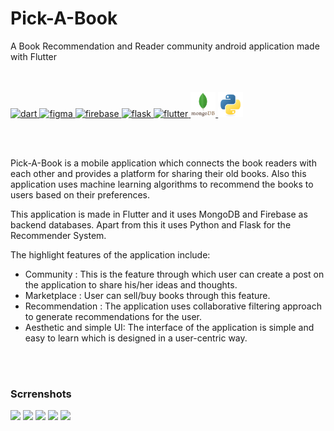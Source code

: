 # Pick-A-Book

A Book Recommendation and Reader community android application made with Flutter
<br>
<br>
<br>

<p align="left"> <a href="https://dart.dev" target="_blank" rel="noreferrer"> <img src="https://www.vectorlogo.zone/logos/dartlang/dartlang-icon.svg" alt="dart" width="40" height="40"/> </a> 
<a href="https://www.figma.com/" target="_blank" rel="noreferrer"> <img src="https://www.vectorlogo.zone/logos/figma/figma-icon.svg" alt="figma" width="40" height="40"/> </a> 
<a href="https://firebase.google.com/" target="_blank" rel="noreferrer"> <img src="https://www.vectorlogo.zone/logos/firebase/firebase-icon.svg" alt="firebase" width="40" height="40"/> </a> 
<a href="https://flask.palletsprojects.com/" target="_blank" rel="noreferrer"> <img src="https://www.vectorlogo.zone/logos/pocoo_flask/pocoo_flask-icon.svg" alt="flask" width="40" height="40"/> </a> 
<a href="https://flutter.dev" target="_blank" rel="noreferrer"> <img src="https://www.vectorlogo.zone/logos/flutterio/flutterio-icon.svg" alt="flutter" width="40" height="40"/> </a> 
<a href="https://www.mongodb.com/" target="_blank" rel="noreferrer"> <img src="https://raw.githubusercontent.com/devicons/devicon/master/icons/mongodb/mongodb-original-wordmark.svg" alt="mongodb" width="40" height="40"/> </a>
<a href="https://www.python.org" target="_blank" rel="noreferrer"> <img src="https://raw.githubusercontent.com/devicons/devicon/master/icons/python/python-original.svg" alt="python" width="40" height="40"/> </a>
</p>

<br>
<br>


Pick-A-Book is a mobile application which connects the book readers with each other and provides a platform for sharing their old books. Also this application uses machine learning algorithms to recommend the books to users based on their preferences.

This application is made in Flutter and it uses MongoDB and Firebase as backend databases. Apart from this it uses Python and Flask for the Recommender System.

The highlight features of the application include:
- Community : This is the feature through which user can create a post on the application to share his/her ideas and thoughts.
- Marketplace : User can sell/buy books through this feature.
- Recommendation : The application uses collaborative filtering approach to generate recommendations for the user.
- Aesthetic and simple UI: The interface of the application is simple and easy to learn which is designed in a user-centric way.

<br>
<br>

### Scrrenshots 


<img src ="https://github.com/Ayush2233/Pick-A-Book/assets/91687009/2b904397-c9f5-47a1-966d-b3e519aaa8e2" width ="150px">
<img src ="https://github.com/Ayush2233/Pick-A-Book/assets/91687009/a00e1e56-c933-40a7-a9f3-a60658d497cb" width ="150px">
<img src ="https://github.com/Ayush2233/Pick-A-Book/assets/91687009/9c0a403e-f95b-4f05-bfc8-69dd00efff62" width ="150px">
<img src ="https://github.com/Ayush2233/Pick-A-Book/assets/91687009/0fb9fd8e-2052-45d0-b20c-b3daa1a0b974" width ="150px">
<img src ="https://github.com/Ayush2233/Pick-A-Book/assets/91687009/fe178c10-7314-4937-ad79-2daf4421cfdb" width ="150px">



